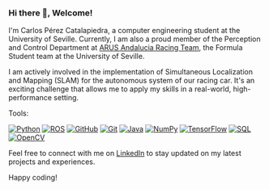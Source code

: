 ### Hi there 👋, Welcome!

<!--
**carperca23/carperca23** is a ✨ _special_ ✨ repository because its `README.md` (this file) appears on your GitHub profile.

Here are some ideas to get you started:

- 🔭 I’m currently working on ...
- 🌱 I’m currently learning ...
- 👯 I’m looking to collaborate on ...
- 🤔 I’m looking for help with ...
- 💬 Ask me about ...
- 📫 How to reach me: ...
- 😄 Pronouns: ...
- ⚡ Fun fact: ...
-->

I'm Carlos Pérez Catalapiedra, a computer engineering student at the University of Seville. Currently, I am also a proud member of the Perception and Control Department at [ARUS Andalucia Racing Team](https://www.arusteam.com/), the Formula Student team at the University of Seville.

I am actively involved in the implementation of Simultaneous Localization and Mapping (SLAM) for the autonomous system of our racing car. It's an exciting challenge that allows me to apply my skills in a real-world, high-performance setting.

Tools:

[![Python](https://img.shields.io/badge/Python-3776AB?style=for-the-badge&logo=python&logoColor=white)](https://www.python.org/) [![ROS](https://img.shields.io/badge/ROS-22314E?style=for-the-badge&logo=ros&logoColor=white)](https://www.ros.org/) [![GitHub](https://img.shields.io/badge/GitHub-181717?style=for-the-badge&logo=github&logoColor=white)](your_github_profile) [![Git](https://img.shields.io/badge/Git-F05032?style=for-the-badge&logo=git&logoColor=white)](https://git-scm.com/) [![Java](https://img.shields.io/badge/Java-007396?style=for-the-badge&logo=java&logoColor=white&logoWidth=20)](https://www.oracle.com/java/) [![NumPy](https://img.shields.io/badge/NumPy-013243?style=for-the-badge&logo=numpy&logoColor=white)](https://numpy.org/) [![TensorFlow](https://img.shields.io/badge/TensorFlow-FF6F00?style=for-the-badge&logo=tensorflow&logoColor=white)](https://www.tensorflow.org/) [![SQL](https://img.shields.io/badge/SQL-4479A1?style=for-the-badge&logo=sql&logoColor=white)](your_sql_profile) [![OpenCV](https://img.shields.io/badge/OpenCV-5C3EE8?style=for-the-badge&logo=opencv&logoColor=white)](https://opencv.org/)


Feel free to connect with me on [LinkedIn](www.linkedin.com/in/carlospereez0) to stay updated on my latest projects and experiences.

Happy coding!
